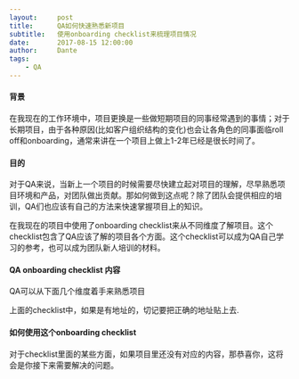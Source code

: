 ```yaml
---
layout:     post
title:      QA如何快速熟悉新项目
subtitle:   使用onboarding checklist来梳理项目情况
date:       2017-08-15 12:00:00
author:     Dante
tags:
    - QA
---
```


#### 背景

在我现在的工作环境中，项目更换是一些做短期项目的同事经常遇到的事情；对于长期项目，由于各种原因(比如客户组织结构的变化)也会让各角色的同事面临roll off和onboarding，通常来讲在一个项目上做上1-2年已经是很长时间了。

#### 目的

对于QA来说，当新上一个项目的时候需要尽快建立起对项目的理解，尽早熟悉项目环境和产品，对团队做出贡献。那如何做到这点呢？除了团队会提供相应的培训，QA们也应该有自己的方法来快速掌握项目上的知识。

在我现在的项目中使用了onboarding checklist来从不同维度了解项目。这个checklist包含了QA应该了解的项目各个方面。这个checklist可以成为QA自己学习的参考，也可以成为团队新人培训的材料。

#### QA onboarding checklist 内容

QA可以从下面几个维度着手来熟悉项目




上面的checklist中，如果是有地址的，切记要把正确的地址贴上去.


#### 如何使用这个onboarding checklist



对于checklist里面的某些方面，如果项目里还没有对应的内容，那恭喜你，这将会是你接下来需要解决的问题。